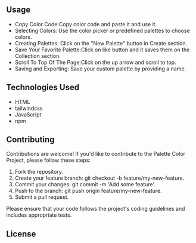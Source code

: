 ## Usage
- Copy Color Code:Copy color code and paste it and use it.
- Selecting Colors: Use the color picker or predefined palettes to choose colors.
- Creating Palettes: Click on the "New Palette" button in Create section.
- Save Your Favorite Palette:Click on like button and it saves them on the Collection section.
- Scroll To Top Of The Page:Click on the up arrow and scroll to top.
- Saving and Exporting: Save your custom palette by providing a name.
## Technologies Used

- HTML
- tailwindcss
- JavaScript
- npm
 
## Contributing

Contributions are welcome! If you'd like to contribute to the Palette Color Project, please follow these steps:

1. Fork the repository.
2. Create your feature branch: git checkout -b feature/my-new-feature.
3. Commit your changes: git commit -m 'Add some feature'.
4. Push to the branch: git push origin feature/my-new-feature.
5. Submit a pull request.

Please ensure that your code follows the project's coding guidelines and includes appropriate tests.

## License